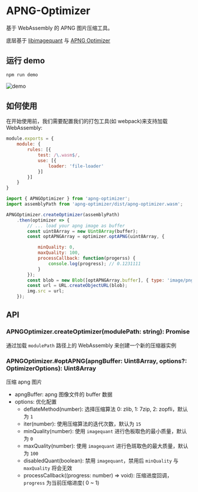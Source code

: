 # APNG-Optimizer

基于 WebAssembly 的 APNG 图片压缩工具。

底层基于 [libimagequant](https://github.com/ImageOptim/libimagequant) 与 [APNG Optimizer](https://sourceforge.net/projects/apng/files/APNG_Optimizer/)

## 运行 demo

```sh
npm run demo
```

![demo](https://st0.dancf.com/csc/208/configs/system/20210101-113557-8d27.png)

## 如何使用

在开始使用前，我们需要配置我们的打包工具(如 webpack)来支持加载 WebAssembly:

```js
module.exports = {
    module: {
        rules: [{
            test: /\.wasm$/,
            use: [{
                loader: 'file-loader'
            }]
        }]
    }
}
```


```js
import { APNGOptimizer } from 'apng-optimizer';
import assemblyPath from 'apng-optimizer/dist/apng-optimizer.wasm';

APNGOptimizer.createOptimizer(assemblyPath)
    .then(optimizer => {
        // ... load your apng image as buffer
        const uint8Array = new Uint8Array(buffer);
        const optAPNGArray = optimizer.optAPNG(uint8Array, {

            minQuality: 0,
            maxQuality: 100,
            processCallback: function(progerss) {
                console.log(progress); // 0.1231111
            }
        });
        const blob = new Blob([optAPNGArray.buffer], { type: 'image/png' });
        const url = URL.createObjectURL(blob);
        img.src = url;
    });
```

## API

### APNGOptimizer.createOptimizer(modulePath: string): Promise<APNGOptimizer>

通过加载 `modulePath` 路径上的 WebAssembly 来创建一个新的压缩器实例

### APNGOptimizer.#optAPNG(apngBuffer: Uint8Array, options?: OptimizerOptions): Uint8Array

压缩 apng 图片
+ apngBuffer: apng 图像文件的 buffer 数据
+ options: 优化配置
    + deflateMethod(number): 选择压缩算法 0: zlib, 1: 7zip, 2: zopfli，默认为 `1`
    + iter(number): 使用压缩算法的迭代次数，默认为 `15`
    + minQuality(number): 使用 `imagequant` 进行色板取色的最小质量，默认为 `0`
    + maxQuality(number): 使用 `imagequant` 进行色斑取色的最大质量，默认为 `100`
    + disabledQuant(boolean): 禁用 `imagequant`，禁用后 `minQuality` 与 `maxQuality` 将会无效
    + processCallback((progress: number) => void): 压缩进度回调，`progress` 为当前压缩进度( 0 ~ 1)

